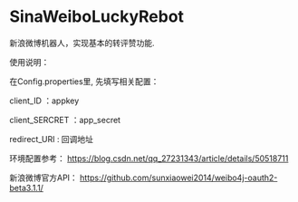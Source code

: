 # SinaWeiboLuckyRebot
新浪微博机器人，实现基本的转评赞功能.


使用说明：

在Config.properties里, 先填写相关配置：

client_ID ：appkey

client_SERCRET ：app_secret

redirect_URI : 回调地址


环境配置参考：
https://blog.csdn.net/qq_27231343/article/details/50518711

新浪微博官方API：
https://github.com/sunxiaowei2014/weibo4j-oauth2-beta3.1.1/
